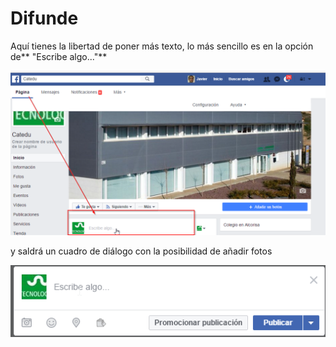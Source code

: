 # Difunde

Aquí tienes la libertad de poner más texto, lo más sencillo es en la opción de** "Escribe algo..."**

![](img/publica-en-pagina-facebook.png)

y saldrá un cuadro de diálogo con la posibilidad de añadir fotos

![](img/publicarface.png)